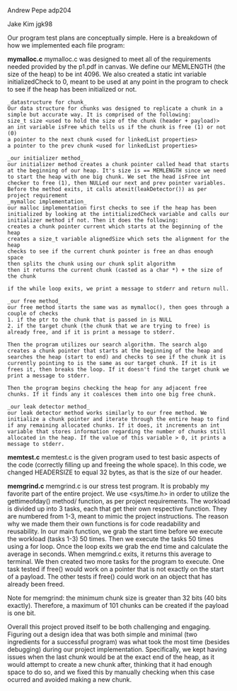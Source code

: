 Andrew Pepe
adp204

Jake Kim
jgk98

Our program test plans are conceptually simple. Here is a breakdown of how we implemented each file program:

**mymalloc.c**
mymalloc.c was designed to meet all of the requirements needed provided by the p1.pdf in canvas. We define our MEMLENGTH (the size of the heap) to be int 4096. We also created a static int variable initializedCheck to 0, meant to be used at any point in the program to check to see if the heap has been initialized or not. 

    _datastructure for chunk_
    Our data structure for chunks was designed to replicate a chunk in a simple but accurate way. It is comprised of the following:
    size_t size <used to hold the size of the chunk (header + payload)>
    an int variable isFree which tells us if the chunk is free (1) or not (0)
    a pointer to the next chunk <used for linkedList properties>
    a pointer to the prev chunk <used for linkedList properties>
    
    _our initializer method_
    our initializer method creates a chunk pointer called head that starts at the beginning of our heap. It's size is == MEMLENGTH since we need to start the heap with one big chunk. We set the head isFree int checker to free (1), then NULLed our next and prev pointer variables. Before the method exits, it calls atexit(leakDetector()) as per project requirement
    _mymalloc implementation_
    our malloc implementation first checks to see if the heap has been initialized by looking at the intitializedCheck variable and calls our initializer method if not. Then it does the following:
    creates a chunk pointer current which starts at the beginning of the heap
    creates a size_t variable alignedSize which sets the alignment for the heap
    checks to see if the current chunk pointer is free an dhas enough space
    then splits the chunk using our chunk split algorithm
    then it returns the current chunk (casted as a char *) + the size of the chunk

    if the while loop exits, we print a message to stderr and return null.

    _our free method_
    our free method starts the same was as mymalloc(), then goes through a couple of checks
    1. if the ptr to the chunk that is passed in is NULL
    2. if the target chunk (the chunk that we are trying to free) is already free, and if it is print a message to stderr. 

    Then the program utilizes our search algorithm. The search algo creates a chunk pointer that starts at the beginning of the heap and searches the heap (start to end) and checks to see if the chunk it is currently pointing to is the same as our target chunk. If it is it frees it, then breaks the loop. If it doesn't find the target chunk we print a message to stderr. 

    Then the program begins checking the heap for any adjacent free chunks. If it finds any it coalesces them into one big free chunk. 
    
    _our leak detector method_
    our leak detector method works similarly to our free method. We initialize a chunk pointer and iterate through the entire heap to find if any remaining allocated chunks. If it does, it increments an int variable that stores information regarding the number of chunks still allocated in the heap. If the value of this variable > 0, it prints a message to stderr. 

**memtest.c**
    memtest.c is the given program used to test basic aspects of the code (correctly filling up and freeing the whole space). In this code, we changed HEADERSIZE to equal 32 bytes, as that is the size of our header.
    
**memgrind.c**
memgrind.c is our stress test program. It is probably my favorite part of the entire project. 
    We use <sys/time.h> in order to utilize the gettimeofday() method/ function, as per project requirements. The workload is divided up into 3 tasks, each that get their own respective function. They are numbered from 1-3, meant to mimic the project instructions. The reason why we made them their own functions is for code readability and reusability. In our main function, we grab the start time before we execute the workload (tasks 1-3) 50 times. Then we execute the tasks 50 times using a for loop. Once the loop exits we grab the end time and calculate the average in seconds. When memgrind.c exits, it returns this average to terminal.
    We then created two more tasks for the program to execute. One task tested if free() would work on a pointer that is not exactly on the start of a payload. The other tests if free() could work on an object that has already been freed.

Note for memgrind: the minimum chunk size is greater than 32 bits (40 bits exactly). Therefore, a maximum of 101 chunks can be created if the payload is one bit.

Overall this project proved itself to be both challenging and engaging. Figuring out a design idea that was both simple and minimal (two ingredients for a successful program) was what took the most time (besides debugging) during our project implementation. Specifically, we kept having issues when the last chunk would be at the exact end of the heap, as it would attempt to create a new chunk after, thinking that it had enough space to do so, and we fixed this by manually checking when this case ocurred and avoided making a new chunk.
